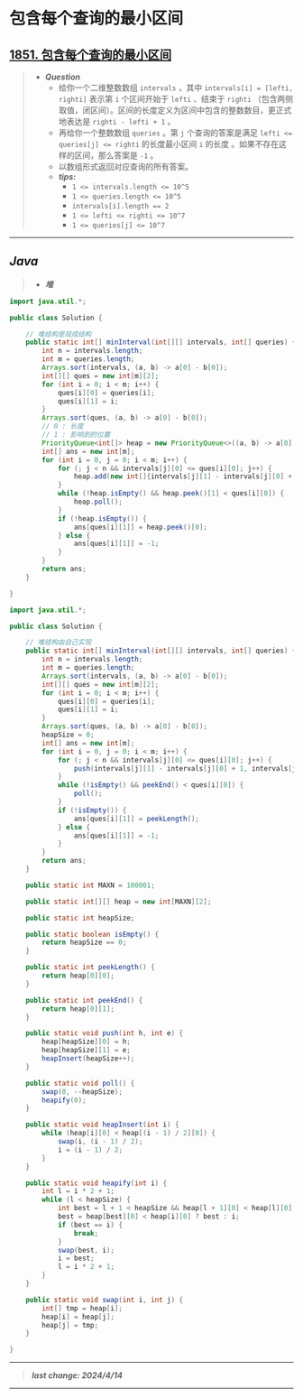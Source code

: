 # 包含每个查询的最小区间

## [1851. 包含每个查询的最小区间](https://leetcode.cn/problems/minimum-interval-to-include-each-query/)

> - ***Question***
>   - 给你一个二维整数数组 `intervals` ，其中 `intervals[i] = [lefti, righti]` 表示第 `i` 个区间开始于 `lefti` 、结束于 `righti` （包含两侧取值，闭区间）。区间的长度定义为区间中包含的整数数目，更正式地表达是 `righti - lefti + 1` 。
>   - 再给你一个整数数组 `queries` 。第 `j` 个查询的答案是满足 `lefti <= queries[j] <= righti` 的长度最小区间 `i` 的长度 。如果不存在这样的区间，那么答案是 `-1` 。
>   - 以数组形式返回对应查询的所有答案。
>   - ***tips:***
>     - `1 <= intervals.length <= 10^5`
>     - `1 <= queries.length <= 10^5`
>     - `intervals[i].length == 2`
>     - `1 <= lefti <= righti <= 10^7`
>     - `1 <= queries[j] <= 10^7`

---

## *Java*

> - ***堆***

```java
import java.util.*;

public class Solution {

    // 堆结构是现成结构
    public static int[] minInterval(int[][] intervals, int[] queries) {
        int n = intervals.length;
        int m = queries.length;
        Arrays.sort(intervals, (a, b) -> a[0] - b[0]);
        int[][] ques = new int[m][2];
        for (int i = 0; i < m; i++) {
            ques[i][0] = queries[i];
            ques[i][1] = i;
        }
        Arrays.sort(ques, (a, b) -> a[0] - b[0]);
        // 0 : 长度
        // 1 : 影响到的位置
        PriorityQueue<int[]> heap = new PriorityQueue<>((a, b) -> a[0] - b[0]);
        int[] ans = new int[m];
        for (int i = 0, j = 0; i < m; i++) {
            for (; j < n && intervals[j][0] <= ques[i][0]; j++) {
                heap.add(new int[]{intervals[j][1] - intervals[j][0] + 1, intervals[j][1]});
            }
            while (!heap.isEmpty() && heap.peek()[1] < ques[i][0]) {
                heap.poll();
            }
            if (!heap.isEmpty()) {
                ans[ques[i][1]] = heap.peek()[0];
            } else {
                ans[ques[i][1]] = -1;
            }
        }
        return ans;
    }

}

import java.util.*;

public class Solution {

    // 堆结构由自己实现
    public static int[] minInterval(int[][] intervals, int[] queries) {
        int n = intervals.length;
        int m = queries.length;
        Arrays.sort(intervals, (a, b) -> a[0] - b[0]);
        int[][] ques = new int[m][2];
        for (int i = 0; i < m; i++) {
            ques[i][0] = queries[i];
            ques[i][1] = i;
        }
        Arrays.sort(ques, (a, b) -> a[0] - b[0]);
        heapSize = 0;
        int[] ans = new int[m];
        for (int i = 0, j = 0; i < m; i++) {
            for (; j < n && intervals[j][0] <= ques[i][0]; j++) {
                push(intervals[j][1] - intervals[j][0] + 1, intervals[j][1]);
            }
            while (!isEmpty() && peekEnd() < ques[i][0]) {
                poll();
            }
            if (!isEmpty()) {
                ans[ques[i][1]] = peekLength();
            } else {
                ans[ques[i][1]] = -1;
            }
        }
        return ans;
    }

    public static int MAXN = 100001;

    public static int[][] heap = new int[MAXN][2];

    public static int heapSize;

    public static boolean isEmpty() {
        return heapSize == 0;
    }

    public static int peekLength() {
        return heap[0][0];
    }

    public static int peekEnd() {
        return heap[0][1];
    }

    public static void push(int h, int e) {
        heap[heapSize][0] = h;
        heap[heapSize][1] = e;
        heapInsert(heapSize++);
    }

    public static void poll() {
        swap(0, --heapSize);
        heapify(0);
    }

    public static void heapInsert(int i) {
        while (heap[i][0] < heap[(i - 1) / 2][0]) {
            swap(i, (i - 1) / 2);
            i = (i - 1) / 2;
        }
    }

    public static void heapify(int i) {
        int l = i * 2 + 1;
        while (l < heapSize) {
            int best = l + 1 < heapSize && heap[l + 1][0] < heap[l][0] ? l + 1 : l;
            best = heap[best][0] < heap[i][0] ? best : i;
            if (best == i) {
                break;
            }
            swap(best, i);
            i = best;
            l = i * 2 + 1;
        }
    }

    public static void swap(int i, int j) {
        int[] tmp = heap[i];
        heap[i] = heap[j];
        heap[j] = tmp;
    }

}


```

---

> ***last change: 2024/4/14***

---
